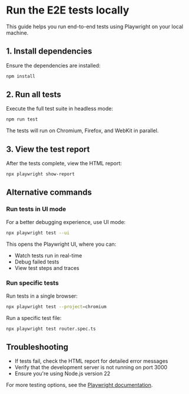 <!--

This source file is part of the Stanford Biodesign Digital Health Spezi Web Study Platform open-source project

SPDX-FileCopyrightText: 2025 Stanford University and the project authors (see CONTRIBUTORS.md)

SPDX-License-Identifier: MIT

-->

# Run the E2E tests locally

This guide helps you run end-to-end tests using Playwright on your local machine.

## 1. Install dependencies

Ensure the dependencies are installed:

```bash
npm install
```

## 2. Run all tests

Execute the full test suite in headless mode:

```bash
npm run test
```

The tests will run on Chromium, Firefox, and WebKit in parallel.

## 3. View the test report

After the tests complete, view the HTML report:

```bash
npx playwright show-report
```

## Alternative commands

### Run tests in UI mode

For a better debugging experience, use UI mode:

```bash
npx playwright test --ui
```

This opens the Playwright UI, where you can:

- Watch tests run in real-time
- Debug failed tests
- View test steps and traces

### Run specific tests

Run tests in a single browser:

```bash
npx playwright test --project=chromium
```

Run a specific test file:

```bash
npx playwright test router.spec.ts
```

## Troubleshooting

- If tests fail, check the HTML report for detailed error messages
- Verify that the development server is not running on port 3000
- Ensure you're using Node.js version 22

For more testing options, see the [Playwright documentation](https://playwright.dev/docs/intro).
